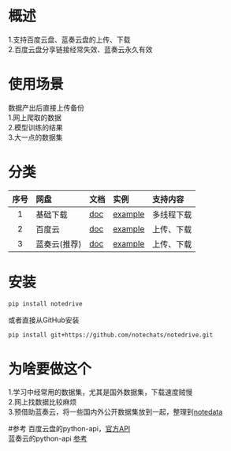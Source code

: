 # 概述
1.支持百度云盘、蓝奏云盘的上传、下载  
2.百度云盘分享链接经常失效、蓝奏云永久有效


# 使用场景
数据产出后直接上传备份  
1.网上爬取的数据  
2.模型训练的结果  
3.大一点的数据集  


# 分类
|序号|网盘|文档|实例|支持内容|
|:--:|:--|:--|:--|:--|
|1|基础下载|[doc](./notedrive/base/README.md)|[example](./example/base_example.py)|多线程下载|
|2|百度云|[doc](./notedrive/baidu/README.md)|[example](./example/baidu_example.py)|上传、下载|
|3|蓝奏云(推荐)|[doc](./notedrive/lanzou/README.md)|[example](./example/lanzou_example.py)|上传、下载|



# 安装

```bash
pip install notedrive
```
或者直接从GitHub安装
```bash
pip install git+https://github.com/notechats/notedrive.git
```

# 为啥要做这个
1.学习中经常用的数据集，尤其是国外数据集，下载速度贼慢  
2.网上找数据比较麻烦  
3.预借助蓝奏云，将一些国内外公开数据集放到一起，整理到[notedata](https://github.com/notechats/notedata)


#参考
百度云盘的python-api，[官方API](https://openapi.baidu.com/wiki/index.php?title=docs/pcs/rest/file_data_apis_list)  
蓝奏云的python-api [参考](https://github.com/zaxtyson/LanZouCloud-API)

